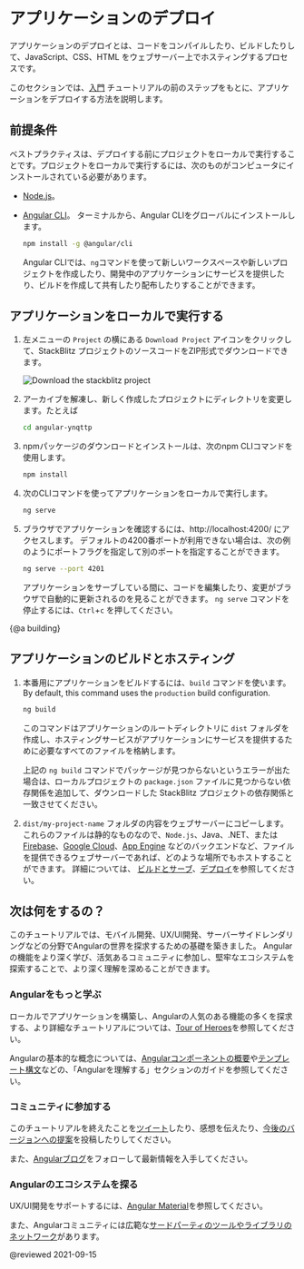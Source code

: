 # アプリケーションのデプロイ

アプリケーションのデプロイとは、コードをコンパイルしたり、ビルドしたりして、JavaScript、CSS、HTML をウェブサーバー上でホスティングするプロセスです。

このセクションでは、[入門](start "Try it: A basic application") チュートリアルの前のステップをもとに、アプリケーションをデプロイする方法を説明します。

## 前提条件

ベストプラクティスは、デプロイする前にプロジェクトをローカルで実行することです。プロジェクトをローカルで実行するには、次のものがコンピュータにインストールされている必要があります。

* [Node.js](https://nodejs.org/en/)。
* [Angular CLI](https://cli.angular.io/)。
    ターミナルから、Angular CLIをグローバルにインストールします。

    ```sh
    npm install -g @angular/cli
    ```

    Angular CLIでは、`ng`コマンドを使って新しいワークスペースや新しいプロジェクトを作成したり、開発中のアプリケーションにサービスを提供したり、ビルドを作成して共有したり配布したりすることができます。

## アプリケーションをローカルで実行する

1. 左メニューの `Project` の横にある `Download Project` アイコンをクリックして、StackBlitz プロジェクトのソースコードをZIP形式でダウンロードできます。

    <div class="lightbox">
      <img src="generated/images/guide/start/download-project.png" alt="Download the stackblitz project">
    </div>

1. アーカイブを解凍し、新しく作成したプロジェクトにディレクトリを変更します。たとえば

    ```sh
    cd angular-ynqttp
    ```

1. npmパッケージのダウンロードとインストールは、次のnpm CLIコマンドを使用します。

    ```sh
    npm install
    ```

1. 次のCLIコマンドを使ってアプリケーションをローカルで実行します。

    ```sh
    ng serve
    ```

1. ブラウザでアプリケーションを確認するには、http://localhost:4200/ にアクセスします。
    デフォルトの4200番ポートが利用できない場合は、次の例のようにポートフラグを指定して別のポートを指定することができます。

    ```sh
    ng serve --port 4201
    ```

    アプリケーションをサーブしている間に、コードを編集したり、変更がブラウザで自動的に更新されるのを見ることができます。
    `ng serve` コマンドを停止するには、`Ctrl`+`c` を押してください。

{@a building}
## アプリケーションのビルドとホスティング

 1. 本番用にアプリケーションをビルドするには、`build` コマンドを使います。By default, this command uses the `production` build configuration.

    ```sh
    ng build
    ```

    このコマンドはアプリケーションのルートディレクトリに `dist` フォルダを作成し、ホスティングサービスがアプリケーションにサービスを提供するために必要なすべてのファイルを格納します。

    <div class="alert is-helpful">

    上記の `ng build` コマンドでパッケージが見つからないというエラーが出た場合は、ローカルプロジェクトの `package.json` ファイルに見つからない依存関係を追加して、ダウンロードした StackBlitz プロジェクトの依存関係と一致させてください。

    </div> </div

1. `dist/my-project-name` フォルダの内容をウェブサーバーにコピーします。
    これらのファイルは静的なものなので、`Node.js`、Java、.NET、または [Firebase](https://firebase.google.com/docs/hosting)、[Google Cloud](https://cloud.google.com/solutions/web-hosting)、[App Engine](https://cloud.google.com/appengine/docs/standard/python/getting-started/hosting-a-static-website) などのバックエンドなど、ファイルを提供できるウェブサーバーであれば、どのような場所でもホストすることができます。
    詳細については、 [ビルドとサーブ](guide/build "「Angular Appsのビルドとサーブ」")、[デプロイ](guide/deployment "Deployment guide")を参照してください。

## 次は何をするの？

このチュートリアルでは、モバイル開発、UX/UI開発、サーバーサイドレンダリングなどの分野でAngularの世界を探求するための基礎を築きました。
Angularの機能をより深く学び、活気あるコミュニティに参加し、堅牢なエコシステムを探索することで、より深く理解を深めることができます。

### Angularをもっと学ぶ

ローカルでアプリケーションを構築し、Angularの人気のある機能の多くを探求する、より詳細なチュートリアルについては、[Tour of Heroes](tutorial)を参照してください。

Angularの基本的な概念については、[Angularコンポーネントの概要](guide/component-overview)や[テンプレート構文](guide/template-syntax)などの、「Angularを理解する」セクションのガイドを参照してください。

### コミュニティに参加する


このチュートリアルを終えたことを[ツイート](https://twitter.com/intent/tweet?url=https://angular.jp/start&text=Angularの入門チュートリアルを終了しました！ "Angular on Twitter")したり、感想を伝えたり、[今後のバージョンへの提案](https://github.com/angular/angular/issues/new/choose "Angular GitHub リポジトリ新規発行フォーム")を投稿したりしてください。

また、[Angularブログ](https://blog.angular.io/ "Angular blog")をフォローして最新情報を入手してください。

### Angularのエコシステムを探る

UX/UI開発をサポートするには、[Angular Material](https://material.angular.io/ "Angular Material web site")を参照してください。

また、Angularコミュニティには広範な[サードパーティのツールやライブラリのネットワーク](resources "「Angularリソースリスト」")があります。

@reviewed 2021-09-15
